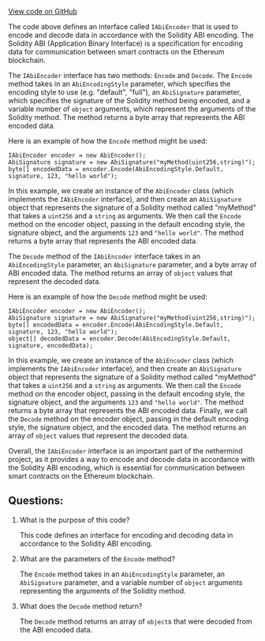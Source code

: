 [View code on GitHub](https://github.com/nethermindeth/nethermind/Nethermind.Abi/IAbiEncoder.cs)

The code above defines an interface called `IAbiEncoder` that is used to encode and decode data in accordance with the Solidity ABI encoding. The Solidity ABI (Application Binary Interface) is a specification for encoding data for communication between smart contracts on the Ethereum blockchain. 

The `IAbiEncoder` interface has two methods: `Encode` and `Decode`. The `Encode` method takes in an `AbiEncodingStyle` parameter, which specifies the encoding style to use (e.g. "default", "full"), an `AbiSignature` parameter, which specifies the signature of the Solidity method being encoded, and a variable number of `object` arguments, which represent the arguments of the Solidity method. The method returns a byte array that represents the ABI encoded data.

Here is an example of how the `Encode` method might be used:

```
IAbiEncoder encoder = new AbiEncoder();
AbiSignature signature = new AbiSignature("myMethod(uint256,string)");
byte[] encodedData = encoder.Encode(AbiEncodingStyle.Default, signature, 123, "hello world");
```

In this example, we create an instance of the `AbiEncoder` class (which implements the `IAbiEncoder` interface), and then create an `AbiSignature` object that represents the signature of a Solidity method called "myMethod" that takes a `uint256` and a `string` as arguments. We then call the `Encode` method on the encoder object, passing in the default encoding style, the signature object, and the arguments `123` and `"hello world"`. The method returns a byte array that represents the ABI encoded data.

The `Decode` method of the `IAbiEncoder` interface takes in an `AbiEncodingStyle` parameter, an `AbiSignature` parameter, and a byte array of ABI encoded data. The method returns an array of `object` values that represent the decoded data.

Here is an example of how the `Decode` method might be used:

```
IAbiEncoder encoder = new AbiEncoder();
AbiSignature signature = new AbiSignature("myMethod(uint256,string)");
byte[] encodedData = encoder.Encode(AbiEncodingStyle.Default, signature, 123, "hello world");
object[] decodedData = encoder.Decode(AbiEncodingStyle.Default, signature, encodedData);
```

In this example, we create an instance of the `AbiEncoder` class (which implements the `IAbiEncoder` interface), and then create an `AbiSignature` object that represents the signature of a Solidity method called "myMethod" that takes a `uint256` and a `string` as arguments. We then call the `Encode` method on the encoder object, passing in the default encoding style, the signature object, and the arguments `123` and `"hello world"`. The method returns a byte array that represents the ABI encoded data. Finally, we call the `Decode` method on the encoder object, passing in the default encoding style, the signature object, and the encoded data. The method returns an array of `object` values that represent the decoded data.

Overall, the `IAbiEncoder` interface is an important part of the nethermind project, as it provides a way to encode and decode data in accordance with the Solidity ABI encoding, which is essential for communication between smart contracts on the Ethereum blockchain.
## Questions: 
 1. What is the purpose of this code?
    
    This code defines an interface for encoding and decoding data in accordance to the Solidity ABI encoding.

2. What are the parameters of the `Encode` method?
    
    The `Encode` method takes in an `AbiEncodingStyle` parameter, an `AbiSignature` parameter, and a variable number of `object` arguments representing the arguments of the Solidity method.

3. What does the `Decode` method return?
    
    The `Decode` method returns an array of `object`s that were decoded from the ABI encoded data.